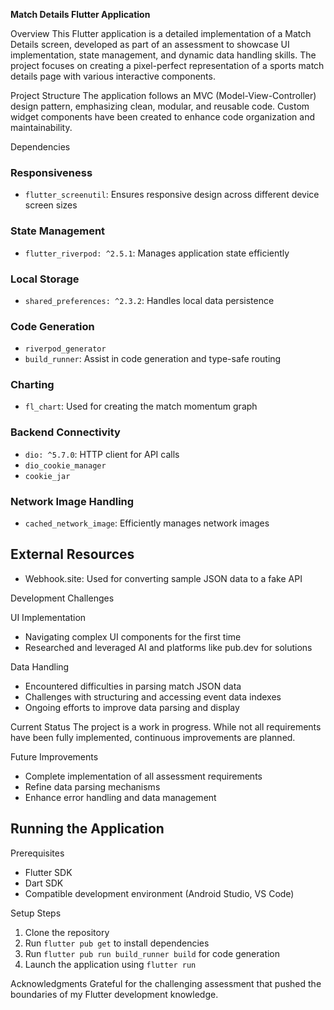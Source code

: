 **Match Details Flutter Application**

Overview
This Flutter application is a detailed implementation of a Match Details screen, developed as part of an assessment to showcase UI implementation, state management, and dynamic data handling skills. The project focuses on creating a pixel-perfect representation of a sports match details page with various interactive components.

Project Structure
The application follows an MVC (Model-View-Controller) design pattern, emphasizing clean, modular, and reusable code. Custom widget components have been created to enhance code organization and maintainability.

Dependencies

### Responsiveness
- `flutter_screenutil`: Ensures responsive design across different device screen sizes

### State Management
- `flutter_riverpod: ^2.5.1`: Manages application state efficiently

### Local Storage
- `shared_preferences: ^2.3.2`: Handles local data persistence

### Code Generation
- `riverpod_generator`
- `build_runner`: Assist in code generation and type-safe routing

### Charting
- `fl_chart`: Used for creating the match momentum graph

### Backend Connectivity
- `dio: ^5.7.0`: HTTP client for API calls
- `dio_cookie_manager`
- `cookie_jar`

### Network Image Handling
- `cached_network_image`: Efficiently manages network images

## External Resources
- Webhook.site: Used for converting sample JSON data to a fake API

Development Challenges

UI Implementation
- Navigating complex UI components for the first time
- Researched and leveraged AI and platforms like pub.dev for solutions

Data Handling
- Encountered difficulties in parsing match JSON data
- Challenges with structuring and accessing event data indexes
- Ongoing efforts to improve data parsing and display

Current Status
The project is a work in progress. While not all requirements have been fully implemented, continuous improvements are planned.

Future Improvements
- Complete implementation of all assessment requirements
- Refine data parsing mechanisms
- Enhance error handling and data management

## Running the Application

Prerequisites
- Flutter SDK
- Dart SDK
- Compatible development environment (Android Studio, VS Code)

Setup Steps
1. Clone the repository
2. Run `flutter pub get` to install dependencies
3. Run `flutter pub run build_runner build` for code generation
4. Launch the application using `flutter run`

Acknowledgments
Grateful for the challenging assessment that pushed the boundaries of my Flutter development knowledge.
